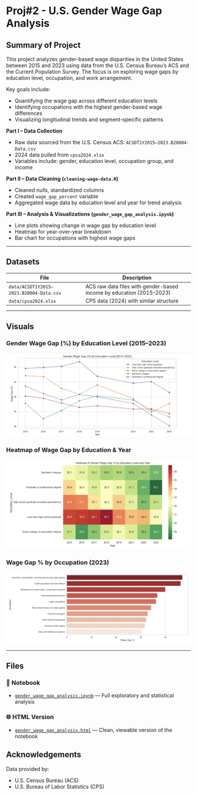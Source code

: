 # Proj#2 - U.S. Gender Wage Gap Analysis

## Summary of Project

This project analyzes gender-based wage disparities in the United States between 2015 and 2023 using data from the U.S. Census Bureau’s ACS and the Current Population Survey. The focus is on exploring wage gaps by education level, occupation, and work arrangement.

Key goals include:
- Quantifying the wage gap across different education levels
- Identifying occupations with the highest gender-based wage differences
- Visualizing longitudinal trends and segment-specific patterns

**Part I – Data Collection**  
- Raw data sourced from the U.S. Census ACS: `ACSDT1Y2015–2023.B20004-Data.csv`
- 2024 data pulled from `cpsa2024.xlsx`
- Variables include: gender, education level, occupation group, and income

**Part II – Data Cleaning (`cleaning-wage-data.R`)**
- Cleaned nulls, standardized columns
- Created `wage_gap_percent` variable
- Aggregated wage data by education level and year for trend analysis

**Part III – Analysis & Visualizations (`gender_wage_gap_analysis.ipynb`)**
- Line plots showing change in wage gap by education level
- Heatmap for year-over-year breakdown
- Bar chart for occupations with highest wage gaps

---

## Datasets

| File | Description |
|------|-------------|
| `data/ACSDT1Y2015–2023.B20004-Data.csv` | ACS raw data files with gender-based income by education (2015–2023) |
| `data/cpsa2024.xlsx` | CPS data (2024) with similar structure |

---

## Visuals

### Gender Wage Gap (%) by Education Level (2015–2023)
<img src="visuals/education_wagegap_trend.png" width="600" />

### Heatmap of Wage Gap by Education & Year
<img src="visuals/wagegap_heatmap.png" width="600" />

### Wage Gap % by Occupation (2023)
<img src="visuals/wagegap_by_occupation.png" width="600" />

---

## Files

### 📓 Notebook
- [`gender_wage_gap_analysis.ipynb`](code/gender_wage_gap_analysis.ipynb) — Full exploratory and statistical analysis

### 🌐 HTML Version
- [`gender_wage_gap_analysis.html`](code/gender_wage_gap_analysis.html) — Clean, viewable version of the notebook


## Acknowledgements
Data provided by:
- U.S. Census Bureau (ACS)
- U.S. Bureau of Labor Statistics (CPS)

